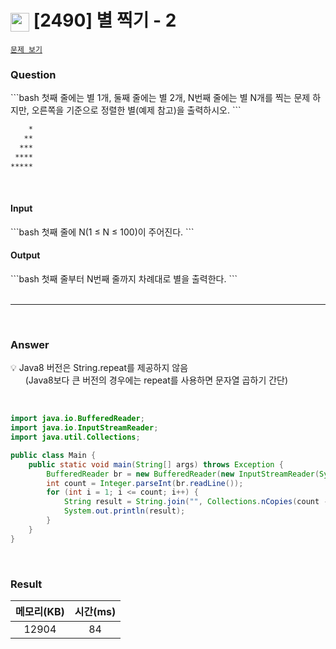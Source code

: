 <h1><img src="https://d2gd6pc034wcta.cloudfront.net/tier/2.svg" width="30" height="30" style="vertical-align: middle;"/> [2490] 별 찍기 - 2  </h1>

<a href="https://www.acmicpc.net/problem/2439 " target="_black">``문제 보기``</a>

<h3>Question</h3>
```bash
첫째 줄에는 별 1개, 둘째 줄에는 별 2개, N번째 줄에는 별 N개를 찍는 문제
하지만, 오른쪽을 기준으로 정렬한 별(예제 참고)을 출력하시오.
```

```bash
    *
   **
  ***
 ****
*****
```

<br>

<h4>Input</h4>
```bash
첫째 줄에 N(1 ≤ N ≤ 100)이 주어진다.
```

<h4>Output</h4>
```bash
첫째 줄부터 N번째 줄까지 차례대로 별을 출력한다.
```
<br><br>

<hr>

<br>

<h3>Answer</h3>


💡 Java8 버전은 String.repeat를 제공하지 않음<br>
&nbsp; &nbsp; &nbsp; (Java8보다 큰 버전의 경우에는 repeat를 사용하면 문자열 곱하기 간단) 

<br>

```java
import java.io.BufferedReader;
import java.io.InputStreamReader;
import java.util.Collections;

public class Main {
	public static void main(String[] args) throws Exception {
		BufferedReader br = new BufferedReader(new InputStreamReader(System.in));
		int count = Integer.parseInt(br.readLine());
		for (int i = 1; i <= count; i++) {
			String result = String.join("", Collections.nCopies(count - i, " ")).concat(String.join("", Collections.nCopies(i, "*")));
			System.out.println(result);
		}
	}
}
```

<br>

<h3>Result</h3>

|메모리(KB)| 시간(ms)|
|:---:|:---:|
|12904|84|
